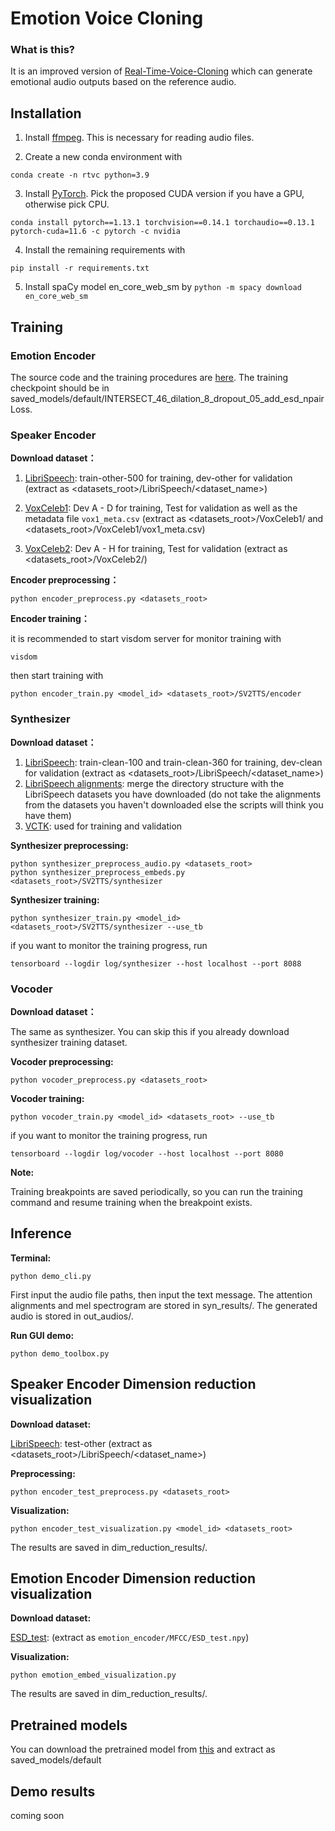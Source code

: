 # Emotion Voice Cloning

### What is this?
It is an improved version of [Real-Time-Voice-Cloning](https://github.com/CorentinJ/Real-Time-Voice-Cloning) which can generate emotional audio outputs based on the reference audio.

## Installation
1. Install [ffmpeg](https://ffmpeg.org/download.html#get-packages). This is necessary for reading audio files.

2. Create a new conda environment with 
```
conda create -n rtvc python=3.9
```
3. Install [PyTorch](https://download.pytorch.org/whl/torch_stable.htmlhttps://pytorch.org/get-started/previous-versions/).  Pick the proposed CUDA version if you have a GPU, otherwise pick CPU.
```
conda install pytorch==1.13.1 torchvision==0.14.1 torchaudio==0.13.1 pytorch-cuda=11.6 -c pytorch -c nvidia
```

4. Install the remaining requirements with 
```
pip install -r requirements.txt
```

5. Install spaCy model en_core_web_sm by 
`python -m spacy download en_core_web_sm`


## Training

### Emotion Encoder
The source code and the training procedures are [here](https://github.com/liuhaozhe6788/TIM-Net_SER/tree/main). The training checkpoint should be in saved_models/default/INTERSECT_46_dilation_8_dropout_05_add_esd_npairLoss.

### Speaker Encoder 

**Download dataset：** 

1. [LibriSpeech](https://www.openslr.org/12): train-other-500 for training, dev-other for validation
(extract as <datasets_root>/LibriSpeech/<dataset_name>)

2. [VoxCeleb1](https://mm.kaist.ac.kr/datasets/voxceleb/): Dev A - D for training, Test for validation as well as the metadata file `vox1_meta.csv` (extract as <datasets_root>/VoxCeleb1/ and <datasets_root>/VoxCeleb1/vox1_meta.csv)

3. [VoxCeleb2](https://mm.kaist.ac.kr/datasets/voxceleb/): Dev A - H for training, Test for validation
(extract as <datasets_root>/VoxCeleb2/)

**Encoder preprocessing：** 
```
python encoder_preprocess.py <datasets_root>
```

**Encoder training：** 

it is recommended to start visdom server for monitor training with
```
visdom
```
then start training with
```
python encoder_train.py <model_id> <datasets_root>/SV2TTS/encoder
```
### Synthesizer

**Download dataset：** 
1. [LibriSpeech](https://www.openslr.org/12): train-clean-100 and train-clean-360 for training, dev-clean for validation (extract as <datasets_root>/LibriSpeech/<dataset_name>)
2. [LibriSpeech alignments](https://drive.google.com/file/d/1WYfgr31T-PPwMcxuAq09XZfHQO5Mw8fE/view?usp=sharing): merge the directory structure with the LibriSpeech datasets you have downloaded (do not take the alignments from the datasets you haven't downloaded else the scripts will think you have them)
3. [VCTK](https://datashare.ed.ac.uk/handle/10283/3443): used for training and validation

**Synthesizer preprocessing:** 
```
python synthesizer_preprocess_audio.py <datasets_root>
python synthesizer_preprocess_embeds.py <datasets_root>/SV2TTS/synthesizer
```

**Synthesizer training:** 
```
python synthesizer_train.py <model_id> <datasets_root>/SV2TTS/synthesizer --use_tb
```
if you want to monitor the training progress, run
```
tensorboard --logdir log/synthesizer --host localhost --port 8088
```
### Vocoder

**Download dataset：** 

The same as synthesizer. You can skip this if you already download synthesizer training dataset.

**Vocoder preprocessing:** 
```
python vocoder_preprocess.py <datasets_root>
```

**Vocoder training:** 
```
python vocoder_train.py <model_id> <datasets_root> --use_tb
```
if you want to monitor the training progress, run
```
tensorboard --logdir log/vocoder --host localhost --port 8080
```
**Note:**

Training breakpoints are saved periodically, so you can run the training command and resume training when the breakpoint exists.

## Inference 

**Terminal:** 
```
python demo_cli.py
```
First input the audio file paths, then input the text message. The attention alignments and mel spectrogram are stored in syn_results/. The generated audio is stored in out_audios/.

**Run GUI demo:**

```
python demo_toolbox.py
```
## Speaker Encoder Dimension reduction visualization
**Download dataset:** 

[LibriSpeech](https://www.openslr.org/12): test-other
(extract as <datasets_root>/LibriSpeech/<dataset_name>)

**Preprocessing:** 
```
python encoder_test_preprocess.py <datasets_root>
```

**Visualization:**
```
python encoder_test_visualization.py <model_id> <datasets_root>
```
The results are saved in dim_reduction_results/.

## Emotion Encoder Dimension reduction visualization
**Download dataset:** 

[ESD_test](https://drive.google.com/drive/folders/1dt5iGKrLnhwkqhIltHR-qtksMFXhFkXp):
(extract as `emotion_encoder/MFCC/ESD_test.npy`)

**Visualization:**
```
python emotion_embed_visualization.py
```
The results are saved in dim_reduction_results/.

## Pretrained models
You can download the pretrained model from [this](https://drive.google.com/drive/folders/11DFU_JBGet_HEwUoPZGDfe-fDZ42eqiG) and extract as saved_models/default

## Demo results
coming soon
